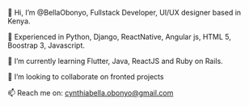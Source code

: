 👋 Hi, I’m @BellaObonyo, Fullstack Developer, UI/UX designer based in Kenya.

👀 Experienced in Python, Django, ReactNative, Angular js, HTML 5, Boostrap 3, Javascript.

🌱 I’m currently learning  Flutter, Java, ReactJS and Ruby on Rails.

💞️ I’m looking to collaborate on fronted projects 

📫 Reach me on: cynthiabella.obonyo@gmail.com


<!---
BellaObonyo/BellaObonyo is a ✨ special ✨ repository because its `README.md` (this file) appears on your GitHub profile.
You can click the Preview link to take a look at your changes.
--->
